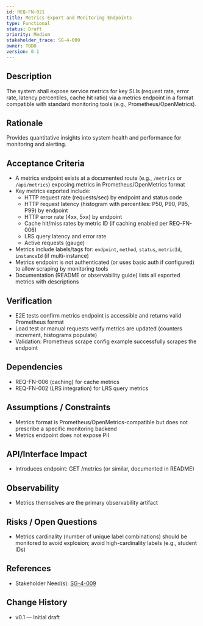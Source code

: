 ```yaml
---
id: REQ-FN-021
title: Metrics Export and Monitoring Endpoints
type: Functional
status: Draft
priority: Medium
stakeholder_trace: SG-4-009
owner: TODO
version: 0.1
---
```


## Description
The system shall expose service metrics for key SLIs (request rate, error rate, latency percentiles, cache hit ratio) via a metrics endpoint in a format compatible with standard monitoring tools (e.g., Prometheus/OpenMetrics).

## Rationale
Provides quantitative insights into system health and performance for monitoring and alerting.

## Acceptance Criteria
- A metrics endpoint exists at a documented route (e.g., `/metrics` or `/api/metrics`) exposing metrics in Prometheus/OpenMetrics format
- Key metrics exported include:
  - HTTP request rate (requests/sec) by endpoint and status code
  - HTTP request latency (histogram with percentiles: P50, P90, P95, P99) by endpoint
  - HTTP error rate (4xx, 5xx) by endpoint
  - Cache hit/miss rates by metric ID (if caching enabled per REQ-FN-006)
  - LRS query latency and error rate
  - Active requests (gauge)
- Metrics include labels/tags for: `endpoint`, `method`, `status`, `metricId`, `instanceId` (if multi-instance)
- Metrics endpoint is not authenticated (or uses basic auth if configured) to allow scraping by monitoring tools
- Documentation (README or observability guide) lists all exported metrics with descriptions

## Verification
- E2E tests confirm metrics endpoint is accessible and returns valid Prometheus format
- Load test or manual requests verify metrics are updated (counters increment, histograms populate)
- Validation: Prometheus scrape config example successfully scrapes the endpoint

## Dependencies
- REQ-FN-006 (caching) for cache metrics
- REQ-FN-002 (LRS integration) for LRS query metrics

## Assumptions / Constraints
- Metrics format is Prometheus/OpenMetrics-compatible but does not prescribe a specific monitoring backend
- Metrics endpoint does not expose PII

## API/Interface Impact
- Introduces endpoint: GET /metrics (or similar, documented in README)

## Observability
- Metrics themselves are the primary observability artifact

## Risks / Open Questions
- Metrics cardinality (number of unique label combinations) should be monitored to avoid explosion; avoid high-cardinality labels (e.g., student IDs)

## References
- Stakeholder Need(s): [SG-4-009](../strs-needs/SG-4-009.md)

## Change History
- v0.1 — Initial draft


